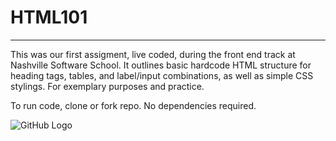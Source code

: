 # HTML101
___

This was our first assigment, live coded, during the front end track at Nashville Software School. It outlines basic hardcode HTML structure for heading tags, tables, and label/input combinations, as well as simple CSS stylings. For exemplary purposes and practice. 

To run code, clone or fork repo. No dependencies required.

![GitHub Logo](https://user-images.githubusercontent.com/30006986/31524269-fe378060-af7d-11e7-89bd-10105d280eec.png)